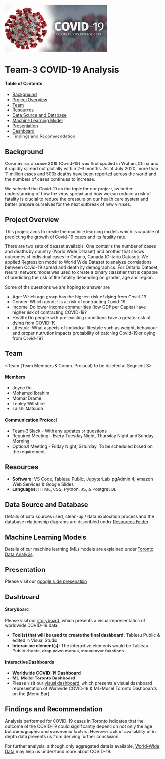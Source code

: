 ![header_pic](images/covid.png)

# Team-3 COVID-19 Analysis 

#### Table of Contents  

* [Background](#Background)
* [Project Overview](#project-overview)
* [Team](#Team)
* [Resources](#resources)
* [Data Source and Database](#Data-Source-and-Database)
* [Machine Learning Model](#Machine-Learning-Models)
* [Presentation](#presentation)
* [Dashboard](#Dashboard)
* [Findings and Recommendation](#Findings-and-Recommendation)

## Background

Coronavirus disease 2019 (Covid-19) was first spotted in Wuhan, China and it rapidly spread out globally within 2-3 months. As of July 2020, more than 11 million cases and 500k deaths have been reported across the world and the numbers of cases continues to increase. 

We selected the Covid-19 as the topic for our project, as better understanding of how the virus spread and how we can reduce a risk of fatality is crucial to reduce the pressure on our health care system and better prepare ourselves for the next outbreak of new viruses.

## Project Overview
This project aims to create the machine learning models which is capable of predicting the growth of Covid-19 cases and its fatality rate.

There are two sets of dataset available. One contains the number of cases and deaths by country (World Wide Dataset) and another that shows outcomes of individual cases in Ontario, Canada (Ontario Dataset).
We applied Regression model to World Wide Dataset to analyze correlations between Covid-19 spread and death by demographics. 
For Ontario Dataset, Neural network model was used to create a binary classifier that is capable of predicting the risk of the fatality depending on gender, age and region.

Some of the questions we are hoping to answer are;
- Age: Which age group has the highest risk of dying from Covid-19
- Gender: Which gender is at risk of contracting Covid-19
- Income: Do lower income communities (low GDP per Capita) have higher risk of contracting COVID-19?
- Health: Do people with pre-existing conditions have a greater risk of dying from COVID-19
- Lifestyle: What aspects of individual lifestyle such as weight, behaviour and proper nutrution impacts probability of catching Covid-19 or dying from Covid-19?

## Team
<Team (Team Members & Comm. Protocol) to be deleted at Segment 3>
#### Members
* Joyce Ou
* Mohamed Ibrahim
* Momar Drame
* Tenley Wiltshire
* Taishi Matsuda

#### Communication Protocol
* Team-3 Slack - With any updates or questions
* Required Meeting - Every Tuesday Night, Thursday Night and Sunday Morning
* Optional Meeting - Friday Night, Saturday. To be scheduled based on the requirement.

## Resources
- **Software:** VS Code, Tableau Public, JupyterLab, pgAdmin 4, Amazon Web Services & Google Slides
- **Languages:** HTML, CSS, Python, JS, & PostgreSQL

## Data Source and Database
Details of data sources used, clean-up / data exploration process and the database relationship diagrams are describled under [Resources Folder](Resources).

## Machine Learning Models
Details of our machine learning (ML) models are explained under [Toronto Data Analysis](ML-Model_Toronto).

## Presentation
Please visit our [google slide presenation](https://docs.google.com/presentation/d/1YYGahoh_9MaWsczrZiGQP4bnX_7asvut2Ps5z8Q_0l4/edit?usp=sharing)

## Dashboard
#### Storyboard
Please visit our [storyboard](https://docs.google.com/presentation/d/1x-oMJ23XGBqUsFxZntLLpk3-wjCV48IW_VTWXR0NUps/edit?usp=sharing), which presents a visual representation of worldwide COVID-19 data.
- **Tool(s) that will be used to create the final dashboard:** Tableau Public & edited in Visual Studio
- **Interactive element(s):** The interactive elements would be Tableau Public sheets, drop down menus, mouseover functions

#### Interactive Dashboards
- **Worldwide COVID-19 Dashboard**
- **ML-Model Toronto Dashboard**
- Please visit our [visual dashboard](https://public.tableau.com/profile/tenley5222#!/vizhome/COVID-19_15942366549880/WorlwideCOVID-19?publish=yes), which presents a visual dashboard representation of Worlwide COVID-19 & ML-Model Toronto Dashboards on the [Menu Bar]

## Findings and Recommendation
Analysis performed for COVID-19 cases in Toronto indicates that the outcome of the COVID-19 could significantly depend on not only the age but demographic and ecnonomic factors.
However lack of availability of in-depth data prevents us from deriving further conclusion.

For further analysis, although only aggregated data is available, [World-Wide Data](ML-Model-WorldWide) may help us understand more about COVID-19.
